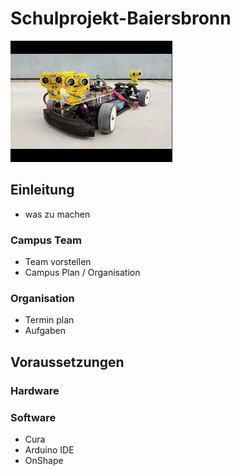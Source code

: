 # Schulprojekt-Baiersbronn

![AKomBox-SA](Bilder/Robot.jpg?raw=true "Robot")

## Einleitung
- was zu machen
### Campus Team
- Team vorstellen
- Campus Plan / Organisation
### Organisation
- Termin plan
- Aufgaben

## Voraussetzungen

### Hardware

### Software
- Cura
- Arduino IDE
- OnShape